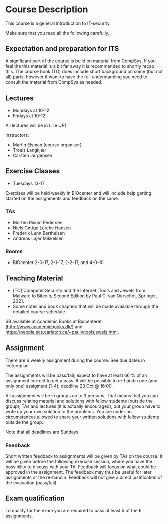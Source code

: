 # Course Description

This course is a general introduction to IT-security.

Make sure that you read all the following carefully.

## Expectation and preparation for ITS
A significant part of the course is build on material from CompSys. If you feel the this material is a bit far away it is recommended to shortly recap this. The course book (TO) does include short background on some (but not all) parts, however if want to have the full understanding you need to consult the material from CompSys as needed.

## Lectures

 * Mondays at 10-12
 * Fridays at 10-12

All lectures will be in Lille UP1. 

Instructors:
  * Martin Elsman (course organiser)
  * Troels Langkjær
  * Carsten Jørgensen

## Exercise Classes

 * Tuesdays 13-17

Exercises will be held weekly in BIOcenter and will include help getting started on the assignments and feedback on the same.

### TAs
 * Morten Risum Pedersen
 * Niels Gøttge Lerche Hansen
 * Frederik Lunn Berthelsen
 * Andreas Lajer Mikkelsen

### Rooms

  * BIOcenter 2-0-17, 2-1-17, 2-2-17, and 4-0-10.

## Teaching Material

 * [TO] Computer Security and the Internet: Tools and Jewels from Malware to Bitcoin, Second Edition by Paul C. van Oorschot. Springer, 2021.
 * Some notes and book chapters that will be made available through the detailed course schedule.

SB available at Academic Books at Biocenteret (http://www.academicbooks.dk/) and https://people.scs.carleton.ca/~paulv/toolsjewels.html.

## Assignment

There are 6 weekly assignment during the course. See due dates in lectureplan.

The assignments will be pass/fail; expect to have at least 66 % of an assignment correct to get a pass. It will be possible to re-handin one (and only one) assigment (1-4); deadline 23 Oct @ 16:00.

All assignment will be in groups up to 3 persons. That means that you can discuss relating material and solutions with fellow students (outside the group), TAs and lectures (it is actually encouraged), but your group have to write up your own solution to the problems. You are under no circumstances allowed to share your written solutions with fellow students outside the group.

Note that all deadlines are Sundays.

### Feedback
Short written feedback to assignments will be given by TAs on the course. It will be given before the following exercise session, where you have the possibility to discuss with your TA. Feedback will focus on what could be approved in the assignment. The feedback may thus be useful for later assignments or the re-handin. Feedback will not give a direct justification of the evaluation (pass/fail).

## Exam qualification

To qualify for the exam you are required to pass at least 5 of the 6 assignments.



